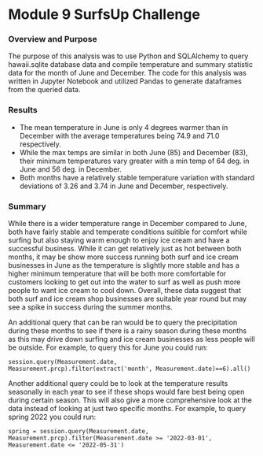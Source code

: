 # Module 9 SurfsUp Challenge

### Overview and Purpose

The purpose of this analysis was to use Python and SQLAlchemy to query hawaii.sqlite database data and compile temperature and summary statistic data 
for the month of June and December. The code for this analysis was written in Jupyter Notebook and utilized Pandas to generate dataframes from the 
queried data.

### Results

* The mean temperature in June is only 4 degrees warmer than in December with the average temperatures being 74.9 and 71.0 respectively.
* While the max temps are similar in both June (85) and December (83), their minimum temperatures vary greater with a min temp of
64 deg. in June and 56 deg. in December.
* Both months have a relatively stable temperature variation with standard deviations of 3.26 and 3.74 in June and December, respectively. 

### Summary

While there is a wider temperature range in December compared to June, both have fairly stable and temperate conditions suitible for comfort while surfing 
but also staying warm enough to enjoy ice cream and have a successful business. While it can get relatively just as hot between both months, it may be show 
more success running both surf and ice cream businesses in June as the temperature is slightly more stable and has a higher minimum temperature that will 
be both more comfortable for customers looking to get out into the water to surf as well as push more people to want ice cream to cool down. Overall, these
data suggest that both surf and ice cream shop businesses are suitable year round but may see a spike in success during the summer months. 

An additional query that can be ran would be to query the precipitation during these months to see if there is a rainy season during these months as this may
drive down surfing and ice cream businesses as less people will be outside. For example, to query this for June you could run:
```
session.query(Measurement.date, Measurement.prcp).filter(extract('month', Measurement.date)==6).all()
```

Another additional query could be to look at the temperature results seasonally in each year to see if these shops would fare best being open during certain season. This will also give a more comprehensive look at the data instead of looking at just two specific months. For example, to query spring 2022 you could run:
```
spring = session.query(Measurement.date, Measurement.prcp).filter(Measurement.date >= '2022-03-01', Measurement.date <= '2022-05-31')
```
